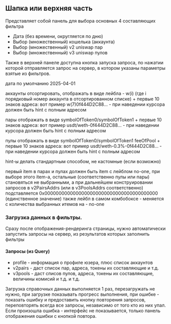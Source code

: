 ## Шапка или верхняя часть

Представляет собой панель для выбора основных 4 составляющих фильтра

- Дата (без времени, округляется по дню)
- Выбор (множественный) кошелька (аккаунта)
- Выбор (множественный) v2 uniswap пар
- Выбор (множественный) v3 uniswap пулов

Также в верхней панеле доступна кнопка запуска запроса, по нажатии которой отправляется запрос на сервер, в котором
указаны параметры взятые из фильтров.

дата по умолчанию 2025-04-01

аккаунты отсортировать, отображать в виде лейбла - w(i) (где i порядковый номер аккаунта в отсортированном списке) +
первые 10 знаков адреса: вот пример w(7)0f444D2C88... - при наведении курсора должен быть hint с полным адресом

пары отображать в виде symbolOfToken0/symbolOfToken1 + первые 10 знаков адреса: вот пример usdt/weth-0f444D2C88... - при
наведении курсора должен быть hint с полным адресом

пулы отображать в виде symbolOfToken0/symbolOfToken1 feeOfPool + первые 10 знаков адреса: вот пример
usdt/weth-0.3%-0f444D2C88... - при
наведении курсора должен быть hint с полным адресом

hint-ы делать стандартным способом, не кастомные (если возможно)

первый item в парах и пулах должен быть item с лейблом no-one, при выборе этого item-а, остальные (соответственно пулы
или пары) становяться не выбранными, а при дальнейшем конструировании запросов в v2PairsAddrs (или в v3PoolsAddrs
соответственно) подставляется 0x0000000000000000000000000000000000000000 (единственное значение)
также лейбл в самом комбобоксе - меняется с количества выбранных итемов на - no-one

### Загрузка данных в фильтры.

Сразу после отображения-рендеринга страницы, нужно автоматически запустить запросы на сервер, из результатов которых
заполнить фильтры

#### Запросы (из Query)

- profile - информация о профиле юзера, плюс список аккаунтов
- v2pairs - даст список пар, адреса, токены их составляющие и т.д.
- v3pools - даст списов пулов, адреса, токены их составляющие, величины комисий и т.д. и т.д.

Загрузка справочных данных выполняется 1 раз, перезагружать не нужно, при загрузке показывать прогресс выполнения, при
ошибке - показать ошибку и предоставить кнопку повторения запросов, переповторять всегда все запросы, независимо от того
кто из них упал. Если произошла ошибка - интерфейс не показывается, только панель отображения ошибки с кнопкой повтора.